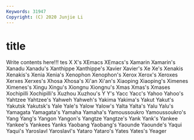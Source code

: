 ```yaml
---
Keywords: 31947
Copyright: (C) 2020 Junjie Li
---
```


# title

Write contents here!!!
tes
X 
X's 
XEmacs 
XEmacs's 
Xamarin 
Xamarin's 
Xanadu 
Xanadu's 
Xanthippe 
Xanthippe's
Xavier 
Xavier's 
Xe 
Xe's 
Xenakis 
Xenakis's 
Xenia 
Xenia's 
Xenophon 
Xenophon's
Xerox 
Xerox's 
Xeroxes 
Xerxes 
Xerxes's 
Xhosa 
Xhosa's 
Xi'an 
Xi'an's 
Xiaoping
Xiaoping's 
Ximenes 
Ximenes's 
Xingu 
Xingu's 
Xiongnu 
Xiongnu's 
Xmas 
Xmas's 
Xmases
Xochipilli 
Xochipilli's 
Xuzhou 
Xuzhou's 
Y 
Y's 
Yacc 
Yacc's 
Yahoo 
Yahoo's
Yahtzee 
Yahtzee's 
Yahweh 
Yahweh's 
Yakima 
Yakima's 
Yakut 
Yakut's 
Yakutsk 
Yakutsk's
Yale 
Yale's 
Yalow 
Yalow's 
Yalta 
Yalta's 
Yalu 
Yalu's 
Yamagata 
Yamagata's
Yamaha 
Yamaha's 
Yamoussoukro 
Yamoussoukro's 
Yang 
Yang's 
Yangon 
Yangon's 
Yangtze 
Yangtze's
Yank 
Yank's 
Yankee 
Yankee's 
Yankees 
Yanks 
Yaobang 
Yaobang's 
Yaounde 
Yaounde's
Yaqui 
Yaqui's 
Yaroslavl 
Yaroslavl's 
Yataro 
Yataro's 
Yates 
Yates's 
Yeager 
